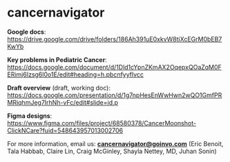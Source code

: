 # cancernavigator

**Google docs**:
https://drive.google.com/drive/folders/186Ah391uE0xkvW8tiXcEGrM0bEB7KwYb

**Key problems in Pediatric Cancer**:
https://docs.google.com/document/d/1Dld1cYpnZKmAX2OqepxQOaZqM0FERimj6Izsg6l0o1E/edit#heading=h.pbcnfyyflvcc

**Draft overview** (draft, working doc):
https://docs.google.com/presentation/d/1g7npHesEnWwHwn2wQO1GmfPRMRiqhmJeg7IrhNh-vFc/edit#slide=id.p

**Figma designs**:
https://www.figma.com/files/project/68580378/CancerMoonshot-ClickNCare?fuid=548643957013002706



For more information, email us: **cancernavigator@goinvo.com**
(Eric Benoit, Tala Habbab, Claire Lin, Craig McGinley, Shayla Nettey, MD, Juhan Sonin)
